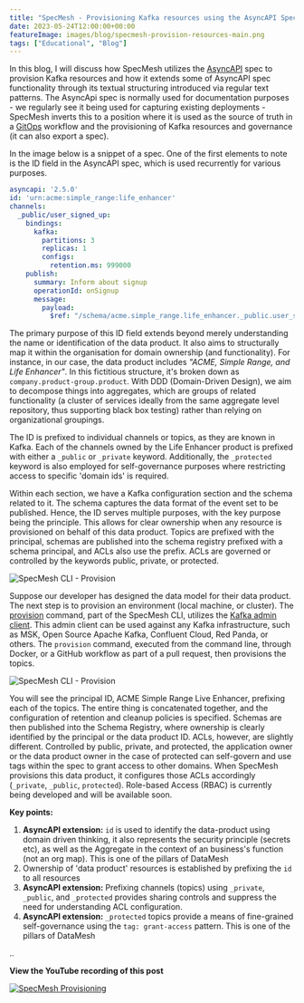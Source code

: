 ```yaml
---
title: "SpecMesh - Provisioning Kafka resources using the AsyncAPI Spec, May 2023"
date: 2023-05-24T12:00:00+00:00
featureImage: images/blog/specmesh-provision-resources-main.png
tags: ["Educational", "Blog"]
---
```



In this blog, I will discuss how SpecMesh utilizes the [AsyncAPI](https://www.asyncapi.com/) spec to provision Kafka resources and how it extends some of AsyncAPI spec functionality through its textual structuring introduced via regular text patterns. The AsyncApi spec is normally used for documentation purposes - we regularly see it being used for capturing existing deployments - SpecMesh inverts this to a position where it is used as the source of truth in a [GitOps](https://about.gitlab.com/topics/gitops/) workflow and the provisioning of Kafka resources and governance (it can also export a spec). 

In the image below is a snippet of a spec. One of the first elements to note is the ID field in the AsyncAPI spec, which is used recurrently for various purposes. 

```yaml
asyncapi: '2.5.0'
id: 'urn:acme:simple_range:life_enhancer'
channels:
  _public/user_signed_up:
    bindings:
      kafka:
        partitions: 3
        replicas: 1
        configs:
          retention.ms: 999000
    publish:
      summary: Inform about signup
      operationId: onSignup
      message:
        payload:
          $ref: "/schema/acme.simple_range.life_enhancer._public.user_signed_up.avsc"
```


The primary purpose of this ID field extends beyond merely understanding the name or identification of the data product. It also aims to structurally map it within the organisation for domain ownership (and functionality). For instance, in our case, the data product includes _"ACME, Simple Range, and Life Enhancer"_. In this fictitious structure, it's broken down as `company.product-group.product`. With DDD (Domain-Driven Design), we aim to decompose things into aggregates, which are groups of related functionality (a cluster of services ideally from the same aggregate level repository, thus supporting black box testing) rather than relying on organizational groupings.

The ID is prefixed to individual channels or topics, as they are known in Kafka. Each of the channels owned by the Life Enhancer product is prefixed with either a `_public` or `_private` keyword. Additionally, the `_protected` keyword is also employed for self-governance purposes where restricting access to specific 'domain ids' is required.

Within each section, we have a Kafka configuration section and the schema related to it. The schema captures the data format of the event set to be published. Hence, the ID serves multiple purposes, with the key purpose being the principle. This allows for clear ownership when any resource is provisioned on behalf of this data product. Topics are prefixed with the principal, schemas are published into the schema registry prefixed with a schema principal, and ACLs also use the prefix. ACLs are governed or controlled by the keywords public, private, or protected.

![SpecMesh CLI - Provision](/images/blog/specmesh-provision-cli.png)

Suppose our developer has designed the data model for their data product. The next step is to provision an environment (local machine, or cluster). The [provision](https://github.com/specmesh/specmesh-build/blob/main/cli/README.md) command, part of the SpecMesh CLI, utilizes the [Kafka admin client](https://kafka.apache.org/documentation/#adminapi). This admin client can be used against any Kafka infrastructure, such as MSK, Open Source Apache Kafka, Confluent Cloud, Red Panda, or others. The `provision` command, executed from the command line, through Docker, or a GitHub workflow as part of a pull request, then provisions the topics.

![SpecMesh CLI - Provision](/images/blog/specmesh-provision-topics.png)

You will see the principal ID, ACME Simple Range Live Enhancer, prefixing each of the topics. The entire thing is concatenated together, and the configuration of retention and cleanup policies is specified. Schemas are then published into the Schema Registry, where ownership is clearly identified by the principal or the data product ID. ACLs, however, are slightly different. Controlled by public, private, and protected, the application owner or the data product owner in the case of protected can self-govern and use tags within the spec to grant access to other domains. When SpecMesh provisions this data product, it configures those ACLs accordingly (`_private`, `_public`, `protected`). Role-based Access (RBAC) is currently being developed and will be available soon.

**Key points:**
1. **AsyncAPI extension:**  `id` is used to identify the data-product using domain driven thinking, it also represents the security principle (secrets etc), as well as the Aggregate in the context of an business's function (not an org map). This is one of the pillars of DataMesh
1. Ownership of 'data product' resources is established by prefixing the `id` to all resources
1. **AsyncAPI extension:**  Prefixing channels (topics) using `_private`, `_public`, and `_protected` provides sharing controls and suppress the need for understanding ACL configuration. 
1. **AsyncAPI extension:** `_protected` topics provide a means of fine-grained self-governance using the `tag: grant-access` pattern. This is one of the pillars of DataMesh 

..


**View the YouTube recording of this post**

 [![SpecMesh Provisioning](http://img.youtube.com/vi/KXOyRnxosXI/0.jpg)](https://www.youtube.com/watch?v=KXOyRnxosXI)



